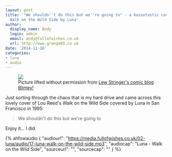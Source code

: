 ```yaml
---
layout: post
title: '"We shouldn''t do this but we''re going to" - a kazootastic cover of Lou Reed''s
  Walk on the Wild Side by Luna'
author:
  display_name: Andy
  login: admin
  email: andy@fullofwishes.co.uk
  url: http://www.grange85.co.uk
date: '2014-11-10'
categories:
- luna
- audio
---
```

<p><figure class="caption aligncenter"><img src="https://media.fullofwishes.co.uk/00-misc/pictures/topper-humdinger.jpg" class /><figcaption class="caption-text"> Picture lifted without permission from <a href="http://lewstringer.blogspot.co.uk/2010/12/free-inside-part-6.html">Lew Stringer's comic blog Blimey!</a></figcaption></figure>
Just sorting through the chaos that is my hard drive and came across this lovely cover of Lou Reed's Walk on the Wild Side covered by Luna in San Francisco in 1995:</p>
<blockquote><p>We shouldn't do this but we're going to</p></blockquote>
<p>Enjoy it... I did.</p>

 {% ahfowaudio {
  "audiourl": "https://media.fullofwishes.co.uk/02-luna/audio/17-luna-walk-on-the-wild-side.mp3",
  "audiocap": "Luna - Walk on the Wild Side",
  "sourceurl": "",
  "sourcecap": ""
  } %}

